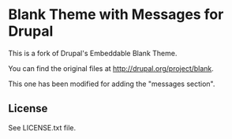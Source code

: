 Blank Theme with Messages for Drupal
====================================

This is a fork of Drupal's Embeddable Blank Theme.

You can find the original files at http://drupal.org/project/blank.

This one has been modified for adding the "messages section".

License
-------

See LICENSE.txt file.
